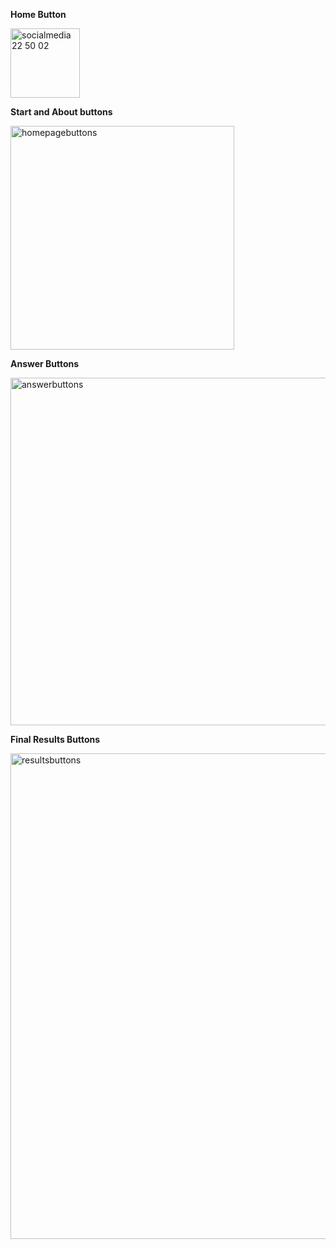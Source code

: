 
**Home Button**

<img width="111" alt="socialmedia 22 50 02" src="https://user-images.githubusercontent.com/98041941/178366290-97359b2f-30e8-4312-b53a-a77e5f49c4e0.png">

**Start and About buttons**

<img width="358" alt="homepagebuttons" src="https://user-images.githubusercontent.com/98041941/178366256-90b7f437-0ae6-4c62-905f-eabe643c249c.png">


**Answer Buttons**

<img width="556" alt="answerbuttons" src="https://user-images.githubusercontent.com/98041941/178366218-9e41d183-365a-4dcf-b120-cb861f7348df.png">


**Final Results Buttons**

<img width="777" alt="resultsbuttons" src="https://user-images.githubusercontent.com/98041941/178366179-0385273f-3fa3-4aa0-824f-4a4be1267aa6.png">

